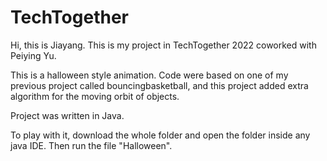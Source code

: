 # TechTogether

Hi, this is Jiayang. This is my project in TechTogether 2022 coworked with Peiying Yu.

This is a halloween style animation. Code were based on one of my previous project called bouncingbasketball, and this project added extra algorithm for the moving
orbit of objects.

Project was written in Java.

To play with it, download the whole folder and open the folder inside any java IDE. Then run the file "Halloween".
